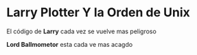 # Larry Plotter Y la Orden de Unix

El código de **Larry** cada vez se vuelve mas peligroso

**Lord Ballmometor** esta cada ve mas acagdo
